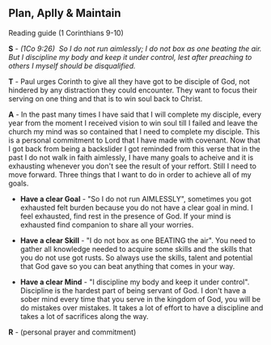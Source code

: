 ## Plan, Aplly & Maintain
Reading guide (1 Corinthians 9-10)

__S__ - _(1Co 9:26)  So I do not run aimlessly; I do not box as one beating the air. But I discipline my body and keep it under control, lest after preaching to others I myself should be disqualified._

__T__ - Paul urges Corinth to give all they have got to be disciple of God, not hindered by any distraction they could encounter. They want to focus their serving on one thing and that is to win soul back to Christ.

__A__ - In the past many times I have said that I will complete my disciple, every year from the moment I received vision to win soul till I failed and leave the church my mind was so contained that I need to complete my disciple. This is a personal commitment to Lord that I have made with covenant. Now that I got back from being a backslider I got reminded from this verse that in the past I do not walk in faith aimlessly, I have many goals to acheive and it is exhausting whenever you don't see the result of your reffort. Still I need to move forward. Three things that I want to do in order to achieve all of my goals.

 - __Have a clear Goal__ - "So I do not run AIMLESSLY", sometimes you got exhausted felt burden because you do not have a clear goal in mind. I feel exhausted, find rest in the presence of God. If your mind is exhausted find companion to share all your worries.

 - __Have a clear Skill__ - "I do not box as one BEATING the air". You need to gather all knowledge needed to acquire some skills and the skills that you do not use got rusts. So always use the skills, talent and potential that God gave so you can beat anything that comes in your way.

 - __Have a clear Mind__ - "I discipline my body and keep it under control". Discipline is the hardest part of being servant of God. I don't have a sober mind every time that you serve in the kingdom of God, you will be do mistakes over mistakes. It takes a lot of effort to have a discipline and takes a lot of sacrifices along the way. 

__R__ - (personal prayer and commitment)